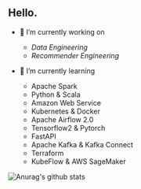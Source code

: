 ## Hello.

- 🔭 I’m currently working on 
  - *Data Engineering*
  - *Recommender Engineering*

- 🌱 I’m currently learning
  - Apache Spark
  - Python & Scala
  - Amazon Web Service
  - Kubernetes & Docker
  - Apache Airflow 2.0
  - Tensorflow2 & Pytorch
  - FastAPI
  - Apache Kafka & Kafka Connect
  - Terraform
  - KubeFlow & AWS SageMaker

![Anurag's github stats](https://github-readme-stats.vercel.app/api?username=ivoryRabbit&count_private=true&show_icons=true&theme=highcontrast)


<!--
**ivoryRabbit/ivoryRabbit** is a ✨ _special_ ✨ repository because its `README.md` (this file) appears on your GitHub profile.

Here are some ideas to get you started:

- 🔭 I’m currently working on ...
- 🌱 I’m currently learning ...
- 👯 I’m looking to collaborate on ...
- 🤔 I’m looking for help with ...
- 💬 Ask me about ...
- 📫 How to reach me: ...
- 😄 Pronouns: ...
- ⚡ Fun fact: ...
-->
